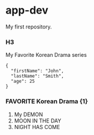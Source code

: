 # app-dev
My first repository.
### H3
My Favorite Korean Drama series
```
{
  "firstName": "John",
  "lastName": "Smith",
  "age": 25
}
```
### FAVORITE Korean Drama {1}
1. My DEMON
2. MOON IN THE DAY
3. NIGHT HAS COME
   
